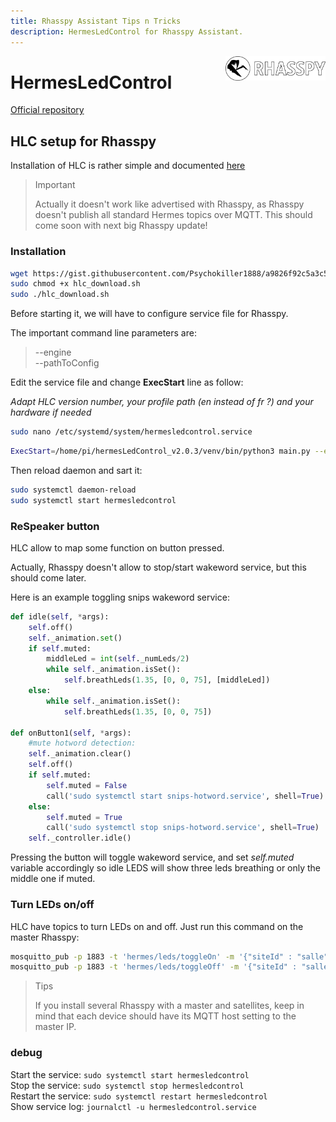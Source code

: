 ```yaml
---
title: Rhasspy Assistant Tips n Tricks
description: HermesLedControl for Rhasspy Assistant.
---
```


<img align="right" src="../images/rhasspyLogoLong.png" width="160" style="top: 15px">

# HermesLedControl

[Official repository](https://github.com/project-alice-assistant/HermesLedControl)

## HLC setup for Rhasspy

Installation of HLC is rather simple and documented [here](https://github.com/project-alice-assistant/HermesLedControl/wiki/Installation-&-update)

> Important
>
> Actually it doesn't work like advertised with Rhasspy, as Rhasspy doesn't publish all standard Hermes topics over MQTT. This should come soon with next big Rhasspy update!

### Installation

```bash
wget https://gist.githubusercontent.com/Psychokiller1888/a9826f92c5a3c5d03f34d182fda1ce4c/raw/cbb53252dd55dc4e9f5f6064a493f0981cf133fb/hlc_download.sh
sudo chmod +x hlc_download.sh
sudo ./hlc_download.sh
```

Before starting it, we will have to configure service file for Rhasspy.

The important command line parameters are:
> --engine<br />
> --pathToConfig

Edit the service file and change **ExecStart** line as follow:

*Adapt HLC version number, your profile path (en instead of fr ?) and your hardware if needed*


```bash
sudo nano /etc/systemd/system/hermesledcontrol.service
```

```bash
ExecStart=/home/pi/hermesLedControl_v2.0.3/venv/bin/python3 main.py --engine=rhasspy --pathToConfig=/home/pi/.config/rhasspy/profiles/fr/profile.json --hardware=respeaker2 --pattern=kiboost
```
Then reload daemon and sart it:

```bash
sudo systemctl daemon-reload
sudo systemctl start hermesledcontrol
```

### ReSpeaker button

HLC allow to map some function on button pressed.

Actually, Rhasspy doesn't allow to stop/start wakeword service, but this should come later.

Here is an example toggling snips wakeword service:

```python
def idle(self, *args):
	self.off()
	self._animation.set()
	if self.muted:
		middleLed = int(self._numLeds/2)
		while self._animation.isSet():
			self.breathLeds(1.35, [0, 0, 75], [middleLed])
	else:
		while self._animation.isSet():
			self.breathLeds(1.35, [0, 0, 75])

def onButton1(self, *args):
	#mute hotword detection:
	self._animation.clear()
	self.off()
	if self.muted:
		self.muted = False
		call('sudo systemctl start snips-hotword.service', shell=True)
	else:
		self.muted = True
		call('sudo systemctl stop snips-hotword.service', shell=True)
	self._controller.idle()
```

Pressing the button will toggle wakeword service, and set *self.muted* variable accordingly so idle LEDS will show three leds breathing or only the middle one if muted.

### Turn LEDs on/off

HLC have topics to turn LEDs on and off. Just run this command on the master Rhasspy:

```bash
mosquitto_pub -p 1883 -t 'hermes/leds/toggleOn' -m '{"siteId" : "salle"}'
mosquitto_pub -p 1883 -t 'hermes/leds/toggleOff' -m '{"siteId" : "salle"}'
```

> Tips
>
> If you install several Rhasspy with a master and satellites, keep in mind that each device should have its MQTT host setting to the master IP.

### debug

Start the service: `sudo systemctl start hermesledcontrol`<br />
Stop the service: `sudo systemctl stop hermesledcontrol`<br />
Restart the service: `sudo systemctl restart hermesledcontrol`<br />
Show service log: `journalctl -u hermesledcontrol.service`<br />



